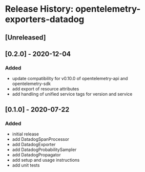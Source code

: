 # Release History: opentelemetry-exporters-datadog

## [Unreleased]

## [0.2.0] - 2020-12-04

### Added
- update compatibility for v0.10.0 of opentelemetry-api and opentelemetry-sdk
- add export of resource attributes
- add handling of unified service tags for version and service

## [0.1.0] - 2020-07-22

### Added
- initial release
- add DatadogSpanProcessor
- add DatadogExporter
- add DatadogProbabilitySampler
- add DatadogPropagator
- add setup and usage instructions
- add unit tests